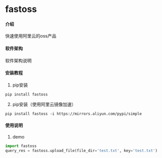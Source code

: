 # fastoss

#### 介绍
快速使用阿里云的oss产品

#### 软件架构
软件架构说明


#### 安装教程

1.  pip安装
```shell script
pip install fastoss
```
2.  pip安装（使用阿里云镜像加速）
```shell script
pip install fastoss -i https://mirrors.aliyun.com/pypi/simple
```

#### 使用说明

1.  demo
```python
import fastoss
query_res = fastoss.upload_file(file_dir='test.txt', key='test.txt')
```
